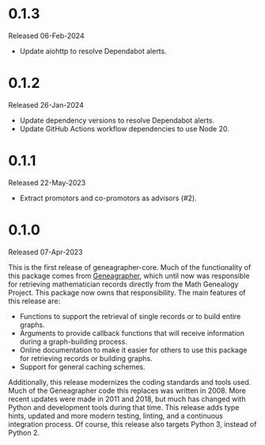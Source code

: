 # 0.1.3
Released 06-Feb-2024

- Update aiohttp to resolve Dependabot alerts.

# 0.1.2
Released 26-Jan-2024

- Update dependency versions to resolve Dependabot alerts.
- Update GitHub Actions workflow dependencies to use Node 20.

# 0.1.1
Released 22-May-2023

- Extract promotors and co-promotors as advisors (#2).

# 0.1.0
Released 07-Apr-2023

This is the first release of geneagrapher-core. Much of the
functionality of this package comes from
[Geneagrapher](https://github.com/davidalber/geneagrapher), which
until now was responsible for retrieving mathematician records
directly from the Math Genealogy Project. This package now owns that
responsibility. The main features of this release are:

- Functions to support the retrieval of single records or to build
  entire graphs.
- Arguments to provide callback functions that will receive
  information during a graph-building process.
- Online documentation to make it easier for others to use this
  package for retrieving records or building graphs.
- Support for general caching schemes.

Additionally, this release modernizes the coding standards and tools
used. Much of the Geneagrapher code this replaces was written
in 2008. More recent updates were made in 2011 and 2018, but much has
changed with Python and development tools during that time. This
release adds type hints, updated and more modern testing, linting, and
a continuous integration process. Of course, this release also targets
Python 3, instead of Python 2.
